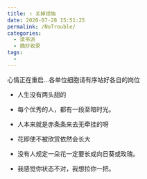 ```yaml
---
title: ✌ 关掉烦恼
date: 2020-07-28 15:51:25
permalink: /NoTrouble/
categories: 
  - 读书派
  - 摘抄收录
tags: 
  - 
---
```


心情正在重启…各单位细胞请有序站好各自的岗位


- 人生没有两头甜的

- 每个优秀的人，都有一段至暗时光。

- 人本来就是赤条条来去无牵挂的呀

- 花即使不被欣赏依然会长大

- 没有人规定一朵花一定要长成向日葵或玫瑰。

- 我感觉你状态不对，我想拉你一把。

